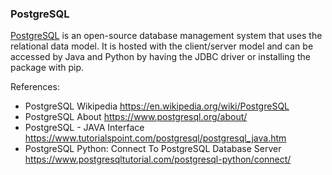### PostgreSQL

[PostgreSQL](https://en.wikipedia.org/wiki/PostgreSQL) is an open-source database management system that uses the relational data model. It is hosted with the client/server model and can be accessed by Java and Python by having the JDBC driver or installing the package with pip.

References:
- PostgreSQL Wikipedia https://en.wikipedia.org/wiki/PostgreSQL
- PostgreSQL About https://www.postgresql.org/about/
- PostgreSQL - JAVA Interface https://www.tutorialspoint.com/postgresql/postgresql_java.htm
- PostgreSQL Python: Connect To PostgreSQL Database Server https://www.postgresqltutorial.com/postgresql-python/connect/
